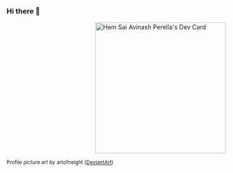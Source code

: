 ### Hi there 👋

<!--
**talktoacomputer/talktoacomputer** is a ✨ _special_ ✨ repository because its `README.md` (this file) appears on your GitHub profile.

Here are some ideas to get you started:

- 🔭 I’m currently working on ...
- 🌱 I’m currently learning ...
- 👯 I’m looking to collaborate on ...
- 🤔 I’m looking for help with ...
- 💬 Ask me about ...
- 📫 How to reach me: ...
- 😄 Pronouns: ...
- ⚡ Fun fact: ...
-->

<div style="display: flex; justify-content: flex-end;">
	<a href="https://app.daily.dev/talktoacomputer"><img src="https://api.daily.dev/devcards/a608f0e00ea141fbbd10202fa0b3a607.png?r=vg6" width="300" alt="Hem Sai Avinash Perella's Dev Card"/></a>
</div>

<small>Profile picture art by artofneight (<a href="https://www.deviantart.com/artofneight/art/Avatar-Kyoshi-836521040">DeviantArt</a>)</small>

